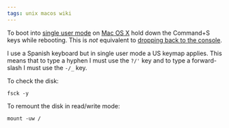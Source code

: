 ```yaml
---
tags: unix macos wiki
---
```


To boot into [single user mode](/wiki/single_user_mode) on [Mac OS X](/wiki/Mac_OS_X) hold down the Command+S keys while rebooting. This is *not* equivalent to [dropping back to the console](/wiki/dropping_back_to_the_console).

I use a Spanish keyboard but in single user mode a US keymap applies. This means that to type a hyphen I must use the `?/'` key and to type a forward-slash I must use the `-/_` key.

To check the disk:

    fsck -y

To remount the disk in read/write mode:

    mount -uw /
